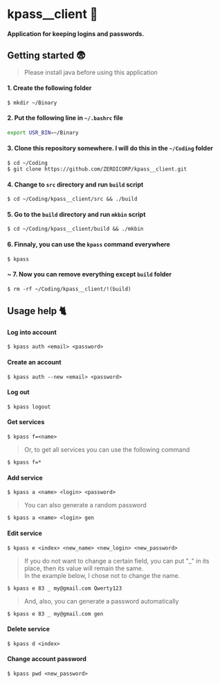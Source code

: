 # kpass__client :peach:
#### Application for keeping logins and passwords.

## Getting started :fearful:

> Please install java before using this application

#### 1. Create the following folder
```
$ mkdir ~/Binary
```
#### 2. Put the following line in `~/.bashrc` file
```bash
export USR_BIN=~/Binary
```
#### 3. Clone this repository somewhere. I will do this in the `~/Coding` folder
```
$ cd ~/Coding
$ git clone https://github.com/ZERDICORP/kpass__client.git
```
#### 4. Change to `src` directory and run `build` script
```
$ cd ~/Coding/kpass__client/src && ./build
```
#### 5. Go to the `build` directory and run `mkbin` script
```
$ cd ~/Coding/kpass__client/build && ./mkbin
```
#### 6. Finnaly, you can use the `kpass` command everywhere
```
$ kpass
```
#### ~ 7. Now you can remove everything except `build` folder
```
$ rm -rf ~/Coding/kpass__client/!(build)
```
## Usage help :cat2:

#### Log into account
```
$ kpass auth <email> <password>
```
#### Create an account
```
$ kpass auth --new <email> <password>
```
#### Log out
```
$ kpass logout
```
#### Get services
```
$ kpass f=<name>
```
> Or, to get all services you can use the following command
```
$ kpass f=*
```
#### Add service
```
$ kpass a <name> <login> <password>
```
> You can also generate a random password
```
$ kpass a <name> <login> gen
```
#### Edit service
```
$ kpass e <index> <new_name> <new_login> <new_password>
```
> If you do not want to change a certain field, you can put "_" in its place, then its value will remain the same.  
> In the example below, I chose not to change the name.
```
$ kpass e 83 _ my@gmail.com Qwerty123
```
> And, also, you can generate a password automatically
```
$ kpass e 83 _ my@gmail.com gen
```
#### Delete service
```
$ kpass d <index>
```
#### Change account password
```
$ kpass pwd <new_password>
```
